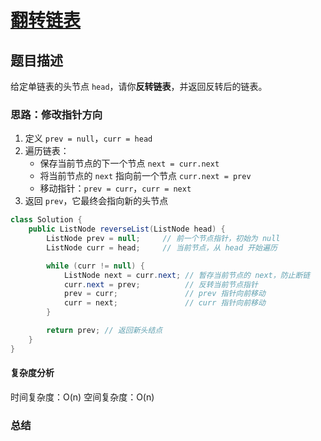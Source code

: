 # [翻转链表](翻转链表"[题目地址](https://leetcode.cn/problems/reverse-linked-list/description/)")

## 题目描述
给定单链表的头节点 `head`，请你**反转链表**，并返回反转后的链表。

### 思路：修改指针方向
1. 定义 `prev = null`，`curr = head`
2. 遍历链表：
   - 保存当前节点的下一个节点 `next = curr.next`
   - 将当前节点的 `next` 指向前一个节点 `curr.next = prev`
   - 移动指针：`prev = curr`，`curr = next`
3. 返回 `prev`，它最终会指向新的头节点

```java
class Solution {
    public ListNode reverseList(ListNode head) {
        ListNode prev = null;     // 前一个节点指针，初始为 null
        ListNode curr = head;     // 当前节点，从 head 开始遍历

        while (curr != null) {
            ListNode next = curr.next; // 暂存当前节点的 next，防止断链
            curr.next = prev;          // 反转当前节点指针
            prev = curr;               // prev 指针向前移动
            curr = next;               // curr 指针向前移动
        }

        return prev; // 返回新头结点
    }
}
```

#### 复杂度分析
时间复杂度：O(n)
空间复杂度：O(n)

### 总结
